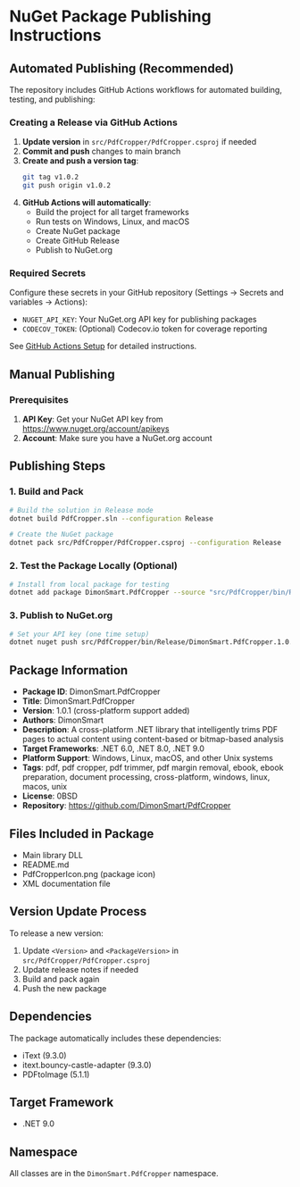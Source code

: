 # NuGet Package Publishing Instructions

## Automated Publishing (Recommended)

The repository includes GitHub Actions workflows for automated building, testing, and publishing:

### Creating a Release via GitHub Actions

1. **Update version** in `src/PdfCropper/PdfCropper.csproj` if needed
2. **Commit and push** changes to main branch
3. **Create and push a version tag**:
   ```bash
   git tag v1.0.2
   git push origin v1.0.2
   ```
4. **GitHub Actions will automatically**:
   - Build the project for all target frameworks
   - Run tests on Windows, Linux, and macOS
   - Create NuGet package
   - Create GitHub Release
   - Publish to NuGet.org

### Required Secrets

Configure these secrets in your GitHub repository (Settings → Secrets and variables → Actions):

- `NUGET_API_KEY`: Your NuGet.org API key for publishing packages
- `CODECOV_TOKEN`: (Optional) Codecov.io token for coverage reporting

See [GitHub Actions Setup](GITHUB_ACTIONS.md) for detailed instructions.

## Manual Publishing

### Prerequisites

1. **API Key**: Get your NuGet API key from https://www.nuget.org/account/apikeys
2. **Account**: Make sure you have a NuGet.org account

## Publishing Steps

### 1. Build and Pack
```bash
# Build the solution in Release mode
dotnet build PdfCropper.sln --configuration Release

# Create the NuGet package
dotnet pack src/PdfCropper/PdfCropper.csproj --configuration Release
```

### 2. Test the Package Locally (Optional)
```bash
# Install from local package for testing
dotnet add package DimonSmart.PdfCropper --source "src/PdfCropper/bin/Release"
```

### 3. Publish to NuGet.org
```bash
# Set your API key (one time setup)
dotnet nuget push src/PdfCropper/bin/Release/DimonSmart.PdfCropper.1.0.1.nupkg --api-key YOUR_API_KEY --source https://api.nuget.org/v3/index.json
```

## Package Information

- **Package ID**: DimonSmart.PdfCropper
- **Title**: DimonSmart.PdfCropper
- **Version**: 1.0.1 (cross-platform support added)
- **Authors**: DimonSmart
- **Description**: A cross-platform .NET library that intelligently trims PDF pages to actual content using content-based or bitmap-based analysis
- **Target Frameworks**: .NET 6.0, .NET 8.0, .NET 9.0
- **Platform Support**: Windows, Linux, macOS, and other Unix systems
- **Tags**: pdf, pdf cropper, pdf trimmer, pdf margin removal, ebook, ebook preparation, document processing, cross-platform, windows, linux, macos, unix
- **License**: 0BSD
- **Repository**: https://github.com/DimonSmart/PdfCropper

## Files Included in Package

- Main library DLL
- README.md
- PdfCropperIcon.png (package icon)
- XML documentation file

## Version Update Process

To release a new version:

1. Update `<Version>` and `<PackageVersion>` in `src/PdfCropper/PdfCropper.csproj`
2. Update release notes if needed
3. Build and pack again
4. Push the new package

## Dependencies

The package automatically includes these dependencies:
- iText (9.3.0)
- itext.bouncy-castle-adapter (9.3.0)
- PDFtoImage (5.1.1)

## Target Framework

- .NET 9.0

## Namespace

All classes are in the `DimonSmart.PdfCropper` namespace.